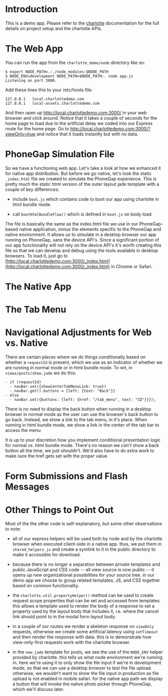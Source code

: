 # Introduction

This is a demo app. Please refer to the [charlotte][] documentation for the
full details on project setup and the charlotte APIs.

# The Web App

You can run the app from the `charlotte_demo/node` directory like so:

    $ export NODE_PATH=.:./node_modules:$NODE_PATH
    $ NODE_ENV=development NODE_PATH=$NODE_PATH:. node app.js
    Listening on port 3000.
  
Add these lines this to your /etc/hosts file:

    127.0.0.1   local.charlottedemo.com
    127.0.0.1   local-assets.charlottedemo.com

And then open up http://local.charlottedemo.com:3000/ in your web browser and
click around. Notice that it takes a couple of seconds for the home page to
load due to the artificial delay we coded into our Express route for the home
page. Go to http://local.charlottedemo.com:3000/?viewOnly=true and notice that
it loads instantly but with no data.
 
# PhoneGap Simulation File

So we have a functioning web app. Let's take a look at how we enhanced it for
native app distribution. But before we go native, let's look the static
`_index.html` file we created to simulate the PhoneGap experience. This is
pretty much the static html version of the outer layout jade template with a
couple of key differences:

* include `boot.js` which contains code to boot our app using charlotte in
html bundle mode.

* call `bootHtmlBundleFlow()` which is defined in `boot.js` on body load.

The file is basically the same as the index.html file we use in our
PhoneGap-based native application, minus the elements specific to the PhoneGap
and native environment. It allows us to simulate in a desktop browser our app
running on PhoneGap, sans the device API's. Since a significant portion of our
app functionality will not rely on the device API's it's worth creating this
file so that we can develop and debug using the tools available in desktop
browsers. To load it, just go to
[http://local.charlottedemo.com:3000/_index.html](http://local.charlottedemo.com:3000/_index.html)
in Chrome or Safari.

# The Native App

# The Tab Menu

# Navigational Adjustments for Web vs. Native 

There are certain places where we do things conditionally based on whether a
`requestId` is present, which we use as an indicator of whether we are running
in normal mode or in html bundle mode. To wit, in `views/posts/show.jade` we
do this:

    - if (requestId)
      - navBar.set({showCenterTabMenuLink: true})
      - navBar.get().buttons = {left: {text: "Back"}}
    - else 
      - navBar.set({buttons: {left: {href: "/tab_menu", text: "CD"}}});
  

There is no need to display the back button when running in a desktop browser
in normal mode as the user can use the browser's back button to go back.
Instead, we show a link to the tab menu, in it's place. When running in html
bundle mode, we show a link in the center of the tab bar to access the menu

It is up to your discretion how you implement conditional presentation logic
for normal vs. html bundle mode. There's no reason we *can't* show a back
button all the time, we just *shouldn't*. We'd also have to do extra work to
make sure the href gets set with the proper value.

# Form Submissions and Flash Messages

# Other Things to Point Out

Most of the the other code is self-explanatory, but some other observations
to note:

* all of our express helpers will be used both by node and by the charlotte
  browser when executed client-side in a native app. thus, we put them in
  `shared_helpers.js` and create a symlink to it in the public directory to
  make it accessible for download.

* because there is no longer a separation between private templates and public
  JavaScript and CSS code -- all view source is now public -- it opens up new
  organizational possibilities for your source tree. in our demo app we choose
  to group related templates, JS, and CSS together based on common
  functionality.

* the `charlotte.util.propertyHelper()` method can be used to create request
  scope properties that can be set and accessed from templates. this allows a
  template used to render the body of a response to set a property used by the
  layout body that includes it, i.e. where the cancel link should point to in
  the modal form layout body.

* in a couple of our routes we render a skeleton response on `viewOnly`
  requests, otherwise we create some artificial latency using `setTimeout` and
  then render the response with data. this is to demonstrate how
  view-only-first requests work with the charlotte browser.

* in the `new.jade` template for posts, we see the use of the `NODE_ENV`
  helper provided by charlotte. this tells us what node environment we're
  running in. here we're using it to only show the file input if we're in
  development mode, so that we can use a desktop browser to test the file
  upload. otherwise, we wouldn't want to show the file input in production as
  file upload is not enabled in mobile safari. for the native app path we
  display a button that will invoke the native photo picker through PhoneGap,
  which we'll discuss later.



[charlotte]: https://github.com/danieldkim/charlotte  "Charlotte"

